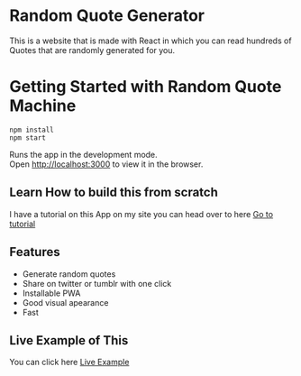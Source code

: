 # Random Quote Generator
This is a website that is made with React in which you can read hundreds of Quotes that are randomly generated for you.

# Getting Started with Random Quote Machine

```
npm install
npm start
```

Runs the app in the development mode.\
Open [http://localhost:3000](http://localhost:3000) to view it in the browser.

## Learn How to build this from scratch

I have a tutorial on this App on my site you can head over to here [Go to tutorial](https://akshayprogrammer7807.wordpress.com/2021/06/06/how-to-make-a-random-quote-generator-app-in-react/)

## Features
- Generate random quotes
- Share on twitter or tumblr with one click
- Installable PWA
- Good visual apearance
- Fast


## Live Example of This

You can click here [Live Example](https://aks-random-quote-machine.netlify.app)
